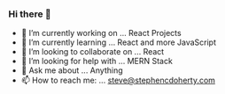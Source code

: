 ### Hi there 👋

- 🔭 I’m currently working on ... React Projects
- 🌱 I’m currently learning ... React and more JavaScript
- 👯 I’m looking to collaborate on ... React
- 🤔 I’m looking for help with ... MERN Stack
- 💬 Ask me about ... Anything
- 📫 How to reach me: ... steve@stephencdoherty.com
